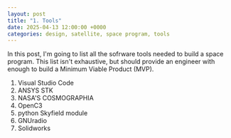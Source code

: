 ```yaml
---
layout: post
title: "1. Tools"
date: 2025-04-13 12:00:00 +0000
categories: design, satellite, space program, tools
---
```


In this post, I'm going to list all the sofrware tools needed to build a space program. This list isn't exhaustive, but should provide an engineer with enough to build a Minimum Viable Product (MVP).

1. Visual Studio Code
2. ANSYS STK
3. NASA'S COSMOGRAPHIA
4. OpenC3
5. python Skyfield module
6. GNUradio
7. Solidworks


